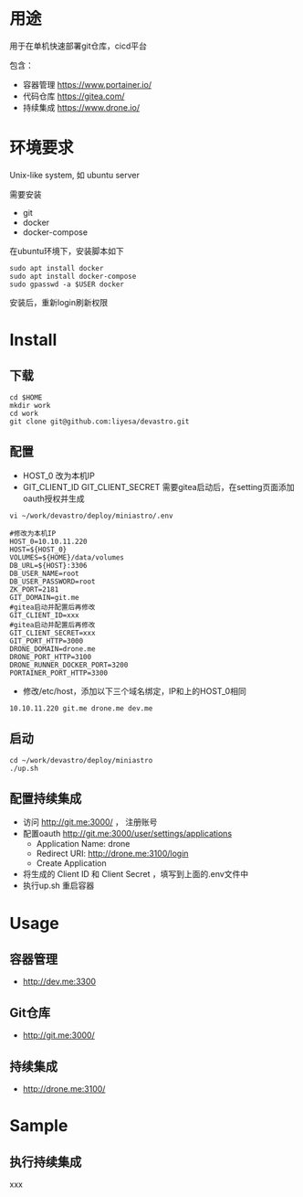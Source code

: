 # 用途

用于在单机快速部署git仓库，cicd平台

包含：

- 容器管理  https://www.portainer.io/
- 代码仓库  https://gitea.com/
- 持续集成 https://www.drone.io/

# 环境要求

Unix-like system, 如 ubuntu server

需要安装

- git 
- docker
- docker-compose

在ubuntu环境下，安装脚本如下

```
sudo apt install docker
sudo apt install docker-compose
sudo gpasswd -a $USER docker
```

安装后，重新login刷新权限

# Install

## 下载

```
cd $HOME
mkdir work
cd work
git clone git@github.com:liyesa/devastro.git
```

## 配置

- HOST_0 改为本机IP
- GIT_CLIENT_ID  GIT_CLIENT_SECRET 需要gitea启动后，在setting页面添加oauth授权并生成

```
vi ~/work/devastro/deploy/miniastro/.env

#修改为本机IP
HOST_0=10.10.11.220
HOST=${HOST_0}
VOLUMES=${HOME}/data/volumes
DB_URL=${HOST}:3306
DB_USER_NAME=root
DB_USER_PASSWORD=root
ZK_PORT=2181
GIT_DOMAIN=git.me
#gitea启动并配置后再修改
GIT_CLIENT_ID=xxx
#gitea启动并配置后再修改
GIT_CLIENT_SECRET=xxx
GIT_PORT_HTTP=3000
DRONE_DOMAIN=drone.me
DRONE_PORT_HTTP=3100
DRONE_RUNNER_DOCKER_PORT=3200
PORTAINER_PORT_HTTP=3300

```

- 修改/etc/host，添加以下三个域名绑定，IP和上的HOST_0相同

```
10.10.11.220 git.me drone.me dev.me
```

## 启动

```
cd ~/work/devastro/deploy/miniastro
./up.sh
```



## 配置持续集成

- 访问 http://git.me:3000/ ， 注册账号
- 配置oauth  http://git.me:3000/user/settings/applications
  - Application Name: drone
  - Redirect URI: http://drone.me:3100/login
  - Create Application
- 将生成的 Client ID 和 Client Secret ，填写到上面的.env文件中
- 执行up.sh 重启容器

#  Usage

## 容器管理

- http://dev.me:3300

## Git仓库

- http://git.me:3000/

## 持续集成

- http://drone.me:3100/



# Sample

## 执行持续集成

xxx
